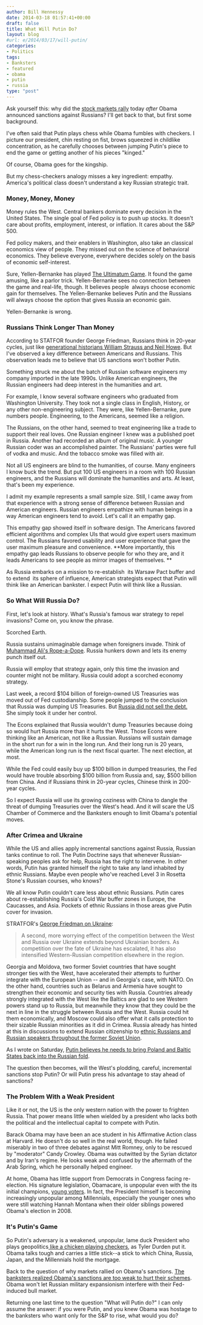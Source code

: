 ```yaml
---
author: Bill Hennessy
date: 2014-03-18 01:57:41+00:00
draft: false
title: What Will Putin Do?
layout: blog
#url: e/2014/03/17/will-putin/
categories:
- Politics
tags:
- Banksters
- featured
- obama
- putin
- russia
type: "post"
---
```


Ask yourself this: why did the [stock markets rally](https://www.zerohedge.com/news/2014-03-17/stocks-soar-crimean-referendum-russian-sanctions) today _after_ Obama announced sanctions against Russians? I'll get back to that, but first some background.

I've often said that Putin plays chess while Obama fumbles with checkers. I picture our president, chin resting on fist, brows squeezed in childlike concentration, as he carefully chooses between jumping Putin's piece to end the game or getting another of his pieces "kinged."

Of course, Obama goes for the kingship.

But my chess-checkers analogy misses a key ingredient: empathy. America's political class doesn't understand a key Russian strategic trait.



### Money, Money, Money



Money rules the West. Central bankers dominate every decision in the United States. The single goal of Fed policy is to push up stocks. It doesn't care about profits, employment, interest, or inflation. It cares about the S&P 500.

Fed policy makers, and their enablers in Washington, also take an classical economics view of people. They missed out on the science of behavioral economics. They believe everyone, everywhere decides solely on the basis of economic self-interest.

Sure, Yellen-Bernanke has played [The Ultimatum Game](https://money.howstuffworks.com/ultimatum-game.htm). It found the game amusing, like a parlor trick. Yellen-Bernanke sees no connection between the game and real-life, though. It believes people  always choose economic gain for themselves. The Yellen-Bernanke believes Putin and the Russians will always choose the option that gives Russia an economic gain.

Yellen-Bernanke is wrong.



### Russians Think Longer Than Money



According to STATFOR founder George Friedman, Russians think in 20-year cycles, just like [generational historians William Strauss and Neil Howe](https://hennessysview.com/2011/03/14/dont-look-for-quick-fixes/). But I've observed a key difference between Americans and Russians. This observation leads me to believe that US sanctions won't bother Putin.

Something struck me about the batch of Russian software engineers my company imported in the late 1990s. Unlike American engineers, the Russian engineers had deep interest in the humanities and art.

For example, I know several software engineers who graduated from Washington University. They took not a single class in English, History, or any other non-engineering subject. They were, like Yellen-Bernanke, pure numbers people. Engineering, to the Americans, seemed like a religion.

The Russians, on the other hand, seemed to treat engineering like a trade to support their real loves. One Russian engineer I knew was a published poet in Russia. Another had recorded an album of original music. A younger Russian coder was an accomplished painter. The Russians' parties were full of vodka and music. And the tobacco smoke was filled with air.

Not all US engineers are blind to the humanities, of course. Many engineers I know buck the trend. But put 100 US engineers in a room with 100 Russian engineers, and the Russians will dominate the humanities and arts. At least, that's been my experience.

I admit my example represents a small sample size. Still, I came away from that experience with a strong sense of difference between Russian and American engineers. Russian engineers empathize with human beings in a way American engineers tend to avoid. Let's call it an empathy gap.

This empathy gap showed itself in software design. The Americans favored efficient algorithms and complex UIs that would give expert users maximum control. The Russians favored usability and user experience that gave the user maximum pleasure and convenience. **More importantly, this empathy gap leads Russians to observe people for who they are, and it leads Americans to see people as mirror images of themselves. **

As Russia embarks on a mission to re-establish  its Warsaw Pact buffer and to extend  its sphere of influence, American strategists expect that Putin will think like an American bankster. I expect Putin will think like a Russian.



### So What Will Russia Do?



First, let's look at history. What's Russia's famous war strategy to repel invasions? Come on, you know the phrase.

Scorched Earth.

Russia sustains unimaginable damage when foreigners invade. Think of [Muhammad Ali's Rope-a-Dope](https://en.wikipedia.org/wiki/Rope-a-dope). Russia hunkers down and lets its enemy punch itself out.

Russia will employ that strategy again, only this time the invasion and counter might not be military. Russia could adopt a scorched economy strategy.

Last week, a record $104 billion of foreign-owned US Treasuries was moved out of Fed custodianship. Some people jumped to the conclusion that Russia was dumping US Treasuries. But [Russia did not sell the debt.](https://www.businessinsider.com/nobody-sold-100-billion-of-treasuries-2014-3) She simply took it under her control.

The Econs explained that Russia wouldn't dump Treasuries because doing so would hurt Russia more than it hurts the West. Those Econs were thinking like an American, not like a Russian. Russians will sustain damage in the short run for a win in the long run. And their long run is 20 years, while the American long run is the next fiscal quarter. The next election, at most.

While the Fed could easily buy up $100 billion in dumped treasuries, the Fed would have trouble absorbing $100 billion from Russia and, say, $500 billion from China. And if Russians think in 20-year cycles, Chinese think in 200-year cycles.

So I expect Russia will use its growing coziness with China to dangle the threat of dumping Treasuries over the West's head. And it will scare the US Chamber of Commerce and the Banksters enough to limit Obama's potential moves.



### After Crimea and Ukraine



While the US and allies apply incremental sanctions against Russia, Russian tanks continue to roll. The Putin Doctrine says that whenever Russian-speaking peoples ask for help, Russia has the right to intervene. In other words, Putin has granted himself the right to take any land inhabited by ethnic Russians. Maybe even people who've reached Level 3 in Rosetta Stone's Russian courses, who knows?

We all know Putin couldn't care less about ethnic Russians. Putin cares about re-establishing Russia's Cold War buffer zones in Europe, the Caucasses, and Asia. Pockets of ethnic Russians in those areas give Putin cover for invasion.

STRATFOR's [George Friedman on Ukraine](https://www.stratfor.com/weekly/ukraines-increasing-polarization-and-western-challenge):



> A second, more worrying effect of the competition between the West and Russia over Ukraine extends beyond Ukrainian borders. As competition over the fate of Ukraine has escalated, it has also intensified Western-Russian competition elsewhere in the region.

Georgia and Moldova, two former Soviet countries that have sought stronger ties with the West, have accelerated their attempts to further integrate with the European Union -- and in Georgia's case, with NATO. On the other hand, countries such as Belarus and Armenia have sought to strengthen their economic and security ties with Russia. Countries already strongly integrated with the West like the Baltics are glad to see Western powers stand up to Russia, but meanwhile they know that they could be the next in line in the struggle between Russia and the West. Russia could hit them economically, and Moscow could also offer what it calls protection to their sizable Russian minorities as it did in Crimea. Russia already has hinted at this in discussions to extend Russian citizenship to [ethnic Russians and Russian speakers throughout the former Soviet Union](https://www.stratfor.com/image/russias-cultural-influence-former-soviet-states).



As I wrote on Saturday, [Putin believes he needs to bring Poland and Baltic States back into the Russian fold](https://hennessysview.com/2014/03/16/predicted-russias-ukraine-adventure-polands-next/).

The question then becomes, will the West's plodding, careful, incremental sanctions stop Putin? Or will Putin press his advantage to stay ahead of sanctions?



### The Problem With a Weak President



Like it or not, the US is the only western nation with the power to frighten Russia. That power means little when wielded by a president who lacks both the political and the intellectual capital to compete with Putin.

Barack Obama may have been an ace student in his Affirmative Action class at Harvard. He doesn't do so well in the real world, though. He failed miserably in two of three debates against Mitt Romney, only to be rescued by "moderator" Candy Crowley. Obama was outwitted by the Syrian dictator and by Iran's regime. He looks weak and confused by the aftermath of the Arab Spring, which he personally helped engineer.

At home, Obama has little support from Democrats in Congress facing re-election. His signature legislation, Obamacare, is unpopular even with the its initial champions, [young voters](https://m.reviewjournal.com/opinion/we-re-young-we-aren-t-stupid?utm_medium=referral&utm_source=pulsenews). In fact, the President himself is becoming increasingly unpopular among Millennials, especially the younger ones who were still watching Hannah Montana when their older siblings powered Obama's election in 2008.



### It's Putin's Game



So Putin's adversary is a weakened, unpopular, lame duck President who plays geopolitics[ like a chicken playing checkers](https://www.zerohedge.com/news/2014-03-17/russia-hints-it-may-force-ukraine-default-may-ask-ukraine-its-20-billion-share-ex-so), as Tyler Durden put it. Obama talks tough and carries a little stick--a stick to which China, Russia, Japan, and the Millennials hold the mortgage.

Back to the question of why markets rallied on Obama's sanctions. [The banksters realized Obama's sanctions are too weak to hurt their schemes](https://www.breitbart.com/InstaBlog/2014/03/17/Report-Weak-White-House-Sanctions-Rally-Russian-Market). Obama won't let Russian military expansionism interfere with their Fed-induced bull market.

Returning one last time to the question "What will Putin do?" I can only assume the answer: if you were Putin, and you knew Obama was hostage to the banksters who want only for the S&P to rise, what would you do?

